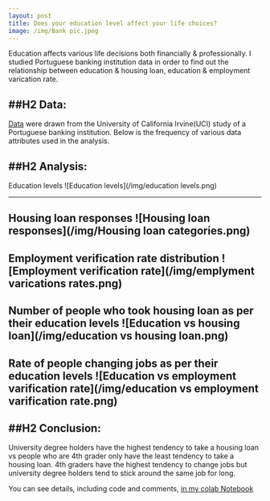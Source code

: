 ```yaml
---
layout: post
title: Does your education level affect your life choices?
image: /img/Bank pic.jpeg
---
```


Education affects various life decisions both financially & professionally. I studied Portuguese banking institution data in order to find out the relationship between education & housing loan, education & employment varication rate.

##H2 Data: 
---
[Data](https://archive.ics.uci.edu/ml/datasets/Bank+Marketing) were drawn from the University of California Irvine(UCI) study of a Portuguese banking institution. Below is the frequency of various data attributes used in the analysis.

##H2 Analysis:
---
Education levels
![Education levels](/img/education levels.png)

---
Housing loan responses
![Housing loan responses](/img/Housing loan categories.png)
---
Employment  verification rate distribution
![Employment  verification rate](/img/emplyment varications rates.png)
---
Number of people who took housing loan as per their education levels
![Education vs housing loan](/img/education vs housing loan.png)
---
Rate of people changing jobs as per their education levels
![Education vs employment varification rate](/img/education vs employment varification rate.png)
---
##H2 Conclusion: 
---
University degree holders have the highest tendency to take a housing loan vs people who are 4th grader only have the least tendency to take a housing loan.
4th graders have the highest tendency to change jobs but university degree holders tend to stick around the same job for long.

You can see details, including code and comments, [in my colab Notebook](https://colab.research.google.com/drive/1crJSmedYbpQfSciFTIGqLwPueqp8txNv)
